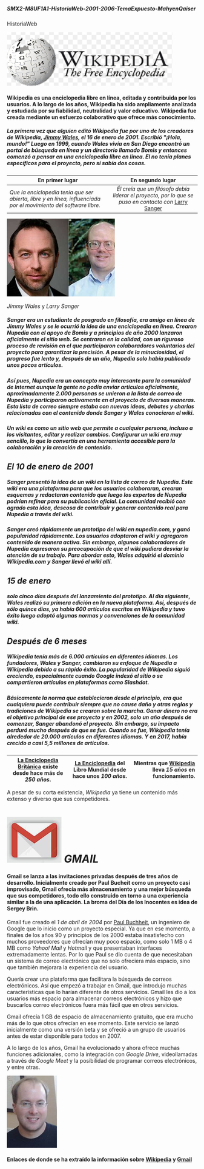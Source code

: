 ##### SMX2-M8UF1A1-HistoriaWeb-2001-2006-TemaExpuesto-MahyenQaiser
HistoriaWeb

![Wiki](https://github.com/MahyenQ/SMX2-M8UF1A1-HistoriaWeb-2001-2006-TemaExpuesto-MahyenQaiser/blob/main/Wikipedia.jpg.png)

#### Wikipedia es una enciclopedia libre en línea, editada y contribuida por los usuarios. A lo largo de los años, Wikipedia ha sido ampliamente analizada y estudiada por su fiabilidad, neutralidad y valor educativo. Wikipedia fue creada mediante un esfuerzo colaborativo que ofrece más conocimiento.

##### La primera vez que alguien editó Wikipedia fue por uno de los creadores de Wikipedia, [Jimmy Wales](https://es.wikipedia.org/wiki/Jimmy_Wales), el 16 de enero de 2001. Escribió "*¡Hola, mundo!*" Luego en 1999, cuando Wales vivía en San Diego encontró un portal de búsqueda en línea y un directorio llamado Bomis y entonces comenzó a pensar en una enciclopedia libre en línea. El no tenía planes específicos para el proyecto, pero sí sabía dos cosas.

|**En primer lugar**|**En segundo lugar**|
|----------|:----------:|
|*Que la enciclopedia tenía que ser abierta, libre y en línea, influenciada por el movimiento del software libre.*|*Él creía que un filósofo debía liderar el proyecto, por lo que se puso en contacto con* [Larry Sanger](https://en.wikipedia.org/wiki/Larry_Sanger)

![J y L](https://github.com/MahyenQ/SMX2-M8UF1A1-HistoriaWeb-2001-2006-TemaExpuesto-MahyenQaiser/blob/main/Larry%20y%20Jimmy.jpg.png) 

*Jimmy Wales* y *Larry Sanger*

##### Sanger era un estudiante de posgrado en filosofía, era amigo en línea de Jimmy Wales y se le ocurrió la idea de una enciclopedia en línea. Crearon Nupedia con el apoyo de Bomis y a principios de año 2000 lanzaron oficialmente el sitio web. Se centraron en la calidad, con un riguroso proceso de revisión en el que participaron colaboradores voluntarios del proyecto para garantizar la precisión. A pesar de la minuciosidad, el progreso fue lento y, después de un año, Nupedia solo había publicado unos pocos artículos.

##### Así pues, Nupedia era un concepto muy interesante para la comunidad de Internet aunque la gente no podía enviar artículos oficialmente, aproximadamente 2.000 personas se unieron a la lista de correo de Nupedia y participaron activamente en el proyecto de diversas maneras. Esta lista de correo siempre estaba con nuevas ideas, debates y charlas relacionadas con el contenido donde Sanger y Wales conocieron el wiki. 

##### Un wiki es como un sitio web que permite a cualquier persona, incluso a los visitantes, editar y realizar cambios. Configurar un wiki era muy sencillo, lo que lo convertía en una herramienta accesible para la colaboración y la creación de contenido.

## *El 10 de enero de 2001*

##### Sanger presentó la idea de un wiki en la lista de correo de Nupedia. Este wiki era una plataforma para que los usuarios colaboraran, crearan esquemas y redactaran contenido que luego los expertos de Nupedia podrían refinar para su publicación oficial. La comunidad recibió con agrado esta idea, deseosa de contribuir y generar contenido real para Nupedia a través del wiki.

##### Sanger creó rápidamente un prototipo del wiki en nupedia.com, y ganó popularidad rápidamente. Los usuarios adoptaron el wiki y agregaron contenido de manera activa. Sin embargo, algunos colaboradores de Nupedia expresaron su preocupación de que el wiki pudiera desviar la atención de su trabajo. Para abordar esto, Wales adquirió el dominio Wikipedia.com y Sanger llevó el wiki allí.

## *15 de enero* 
##### solo cinco días después del lanzamiento del prototipo. Al día siguiente, Wales realizó su primera edición en la nueva plataforma. Así, después de sólo quince días, ya había 600 artículos escritos en Wikipedia y tuvo éxito luego adoptó algunas normas y convenciones de la comunidad wiki.

## *Después de 6 meses*

##### Wikipedia tenía más de 6.000 artículos en diferentes idiomas. Los fundadores, Wales y Sanger, cambiaron su enfoque de Nupedia a Wikipedia debido a su rápido éxito. La popularidad de Wikipedia siguió creciendo, especialmente cuando Google indexó el sitio o se compartieron artículos en plataformas como Slashdot.

##### Básicamente la norma que establecieron desde el principio, era que cualquiera puede contribuir siempre que no cause daño y otras reglas y tradiciones de Wikipedia se crearon sobre la marcha. Ganar dinero no era el objetivo principal de ese proyecto y en 2002, solo un año después de comenzar, Sanger abandonó el proyecto. Sin embargo, su impacto perduró mucho después de que se fue. Cuando se fue, Wikipedia tenía alrededor de 20.000 artículos en diferentes idiomas. Y en 2017, había crecido a casi 5,5 millones de artículos.

|[La Enciclopedia Británica](https://es.wikipedia.org/wiki/Enciclopedia_Brit%C3%A1nica) existe desde hace más de *250 años*.|[La Enciclopedia](https://es.wikipedia.org/wiki/Enciclopedia) del Libro Mundial desde hace unos *100 años*.|Mientras que [Wikipedia](https://es.wikipedia.org/wiki/Wikipedia) lleva *15 años* en funcionamiento.|
|----------|:----------:|----------:|

A pesar de su corta existencia, *Wikipedia* ya tiene un contenido más extenso y diverso que sus competidores.

# ![GMAIL](https://github.com/MahyenQ/SMX2-M8UF1A1-HistoriaWeb-2001-2006-TemaExpuesto-MahyenQaiser/blob/main/Gmail.jpg.png) *GMAIL*

#### Gmail se lanza a las invitaciones privadas después de tres años de desarrollo. Inicialmente creado por Paul Bucheit como un proyecto casi improvisado, Gmail ofrecía más almacenamiento y una mejor búsqueda que sus competidores, todo ello construido en torno a una experiencia similar a la de una aplicación. La broma del Día de los Inocentes es idea de Sergey Brin.

Gmail fue creado el *1 de abril de 2004* por [Paul Buchheit](https://es.wikipedia.org/wiki/Paul_Buchheit), un ingeniero de Google que lo inicio como un proyecto especial. Ya que en ese momento, a finales de los años 90 y principios de los 2000 estaba insatisfecho con muchos proveedores que ofrecían muy poco espacio, como solo 1 MB o 4 MB como *Yahoo!* *Mail* y *Hotmail* y que presentaban interfaces extremadamente lentas. Por lo que Paul se dio cuenta de que necesitaban un sistema de correo electrónico que no solo ofreciera más espacio, sino que también mejorara la experiencia del usuario. 

Quería crear una plataforma que facilitara la búsqueda de correos electrónicos. Así que empezó a trabajar en Gmail, que introdujo muchas características que lo harían diferente de otros servicios. Gmail les dio a los usuarios más espacio para almacenar correos electrónicos y hizo que buscarlos correo electrónicos fuera más fácil que en otros servicios. 


Gmail ofrecía 1 GB de espacio de almacenamiento gratuito, que era mucho más de lo que otros ofrecían en ese momento. Este servicio se lanzó inicialmente como una versión beta y se ofreció a un grupo de usuarios antes de estar disponible para todos en 2007.

A lo largo de los años, Gmail ha evolucionado y ahora ofrece muchas funciones adicionales, como la integración con *Google Drive*, videollamadas a través de *Google Meet* y la posibilidad de programar correos electrónicos, y entre otras.


![Paul](https://github.com/MahyenQ/SMX2-M8UF1A1-HistoriaWeb-2001-2006-TemaExpuesto-MahyenQaiser/blob/main/Paul.jpg.png)


#### Enlaces de donde se ha extraído la información sobre [Wikipedia](https://thehistoryoftheweb.com/wikipedia-story-collective-knowledge/) y [Gmail](https://es.wikipedia.org/wiki/Gmail#:~:text=Gmail%20fue%20un%20proyecto%20iniciado%20por#:~:text=Gmail%20fue%20un%20proyecto%20iniciado%20por)




